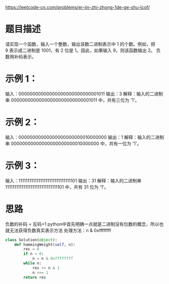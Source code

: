 https://leetcode-cn.com/problems/er-jin-zhi-zhong-1de-ge-shu-lcof/
# 题目描述
请实现一个函数，输入一个整数，输出该数二进制表示中 1 的个数。例如，把 9 表示成二进制是 1001，有 2 位是 1。因此，如果输入 9，则该函数输出 2。
负数用补码表示。

# 示例 1：
输入：00000000000000000000000000001011
输出：3
解释：输入的二进制串 00000000000000000000000000001011 中，共有三位为 '1'。

# 示例 2：
输入：00000000000000000000000010000000
输出：1
解释：输入的二进制串 00000000000000000000000010000000 中，共有一位为 '1'。

# 示例 3：
输入：11111111111111111111111111111101
输出：31
解释：输入的二进制串 11111111111111111111111111111101 中，共有 31 位为 '1'。

# 思路
负数的补码 = 反码+1
python中首先明确一点就是二进制没有位数的概念，所以也就无法获得负数真实表示方法
处理方法：n & 0xffffffff

```python
class Solution(object):
    def hammingWeight(self, n):
        res = 0
        if n < 0:
            n = n & 0xffffffff
        while n:
            res += n & 1
            n >>= 1
        return res
```